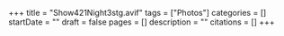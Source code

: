 +++
title = "Show421Night3stg.avif"
tags = ["Photos"]
categories = []
startDate = ""
draft = false
pages = []
description = ""
citations = []
+++
